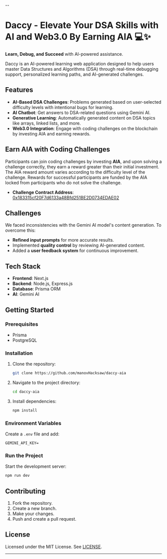 --

# Daccy - Elevate Your DSA Skills with AI and Web3.0 By Earning AIA 💻✨

**Learn, Debug, and Succeed** with AI-powered assistance.

Daccy is an AI-powered learning web application designed to help users master Data Structures and Algorithms (DSA) through real-time debugging support, personalized learning paths, and AI-generated challenges.

## Features

- **AI-Based DSA Challenges**: Problems generated based on user-selected difficulty levels with intentional bugs for learning.
- **AI Chatbot**: Get answers to DSA-related questions using Gemini AI.
- **Generative Learning**: Automatically generated content on DSA topics like arrays, linked lists, and more.
- **Web3.0 Integration**: Engage with coding challenges on the blockchain by investing AIA and earning rewards.

## Earn AIA with Coding Challenges

Participants can join coding challenges by investing **AIA**, and upon solving a challenge correctly, they earn a reward greater than their initial investment. The AIA reward amount varies according to the difficulty level of the challenge. Rewards for successful participants are funded by the AIA locked from participants who do not solve the challenge.

- **Challenge Contract Address**: [0x183315cf20F7d6133a48Bfd251BE2D0734EDAE02](https://testnet.aiascan.com/address/0x183315cf20F7d6133a48Bfd251BE2D0734EDAE02)

## Challenges

We faced inconsistencies with the Gemini AI model's content generation. To overcome this:
- **Refined input prompts** for more accurate results.
- Implemented **quality control** by reviewing AI-generated content.
- Added a **user feedback system** for continuous improvement.

## Tech Stack

- **Frontend**: Next.js
- **Backend**: Node.js, Express.js
- **Database**: Prisma ORM
- **AI**: Gemini AI

## Getting Started

### Prerequisites

- Prisma
- PostgreSQL

### Installation

1. Clone the repository:
   ```bash
   git clone https://github.com/manovHacksaw/daccy-aia
   ```
2. Navigate to the project directory:
   ```bash
   cd daccy-aia
   ```
3. Install dependencies:
   ```bash
   npm install
   ```

### Environment Variables

Create a `.env` file and add:

```env
GEMINI_API_KEY=
```

### Run the Project

Start the development server:
```bash
npm run dev
```

## Contributing

1. Fork the repository.
2. Create a new branch.
3. Make your changes.
4. Push and create a pull request.

## License

Licensed under the MIT License. See [LICENSE](LICENSE).

---
